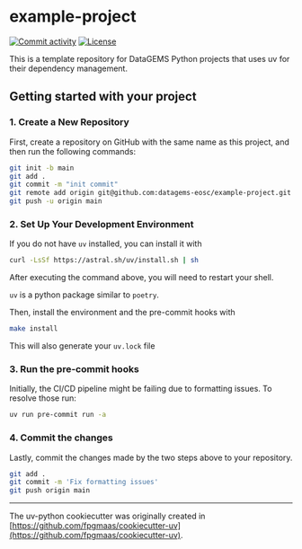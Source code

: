 # example-project

[![Commit activity](https://img.shields.io/github/commit-activity/m/datagems-eosc/example-project)](https://img.shields.io/github/commit-activity/m/datagems-eosc/example-project)
[![License](https://img.shields.io/github/license/datagems-eosc/example-project)](https://img.shields.io/github/license/datagems-eosc/example-project)

This is a template repository for DataGEMS Python projects that uses uv for their dependency management.


## Getting started with your project

### 1. Create a New Repository

First, create a repository on GitHub with the same name as this project, and then run the following commands:

```bash
git init -b main
git add .
git commit -m "init commit"
git remote add origin git@github.com:datagems-eosc/example-project.git
git push -u origin main
```

### 2. Set Up Your Development Environment

If you do not have `uv` installed, you can install it with

```bash
curl -LsSf https://astral.sh/uv/install.sh | sh
```
After executing the command above, you will need to restart your shell.

`uv` is a python package similar to `poetry`.

Then, install the environment and the pre-commit hooks with

```bash
make install
```

This will also generate your `uv.lock` file

### 3. Run the pre-commit hooks

Initially, the CI/CD pipeline might be failing due to formatting issues. To resolve those run:

```bash
uv run pre-commit run -a
```

### 4. Commit the changes

Lastly, commit the changes made by the two steps above to your repository.

```bash
git add .
git commit -m 'Fix formatting issues'
git push origin main
```

---

The uv-python cookiecutter was originally created in [https://github.com/fpgmaas/cookiecutter-uv](https://github.com/fpgmaas/cookiecutter-uv).

